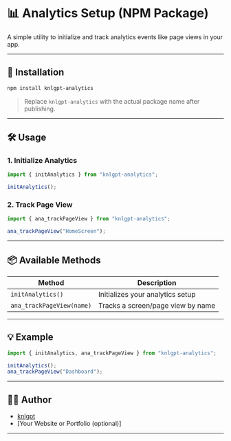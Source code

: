 # 📊 Analytics Setup (NPM Package)

A simple utility to initialize and track analytics events like page views in your app.

---

## 🚀 Installation

```bash
npm install knlgpt-analytics
```

> Replace `knlgpt-analytics` with the actual package name after publishing.

---

## 🛠️ Usage

### 1. Initialize Analytics

```js
import { initAnalytics } from "knlgpt-analytics";

initAnalytics();
```

### 2. Track Page View

```js
import { ana_trackPageView } from "knlgpt-analytics";

ana_trackPageView("HomeScreen");
```

---

## 📦 Available Methods

| Method                    | Description                       |
| ------------------------- | --------------------------------- |
| `initAnalytics()`         | Initializes your analytics setup  |
| `ana_trackPageView(name)` | Tracks a screen/page view by name |

---

## 💡 Example

```js
import { initAnalytics, ana_trackPageView } from "knlgpt-analytics";

initAnalytics();
ana_trackPageView("Dashboard");
```

---

## 👨‍💻 Author

- [knlgpt](https://www.linkedin.com/in/knlgpt/)
- [Your Website or Portfolio (optional)]

---
